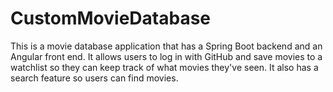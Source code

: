 # CustomMovieDatabase
This is a movie database application that has a Spring Boot backend and an Angular front end. It allows users to log in with GitHub and save movies to a watchlist so they can keep track of what movies they've seen. It also has a search feature so users can find movies.
